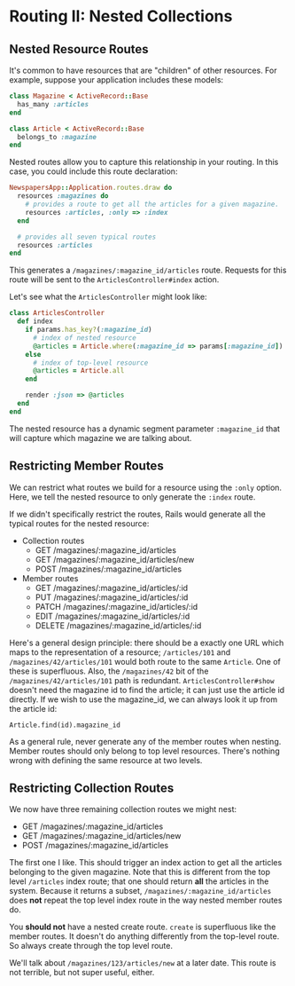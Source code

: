 # Routing II: Nested Collections

## Nested Resource Routes

It's common to have resources that are "children" of other
resources. For example, suppose your application includes these
models:

```ruby
class Magazine < ActiveRecord::Base
  has_many :articles
end

class Article < ActiveRecord::Base
  belongs_to :magazine
end
```

Nested routes allow you to capture this relationship in your
routing. In this case, you could include this route declaration:

```ruby
NewspapersApp::Application.routes.draw do
  resources :magazines do
    # provides a route to get all the articles for a given magazine.
    resources :articles, :only => :index
  end

  # provides all seven typical routes
  resources :articles
end
```

This generates a `/magazines/:magazine_id/articles` route. Requests
for this route will be sent to the `ArticlesController#index` action.

Let's see what the `ArticlesController` might look like:

```ruby
class ArticlesController
  def index
    if params.has_key?(:magazine_id)
      # index of nested resource
      @articles = Article.where(:magazine_id => params[:magazine_id])
    else
      # index of top-level resource
      @articles = Article.all
    end

    render :json => @articles
  end
end
```

The nested resource has a dynamic segment parameter `:magazine_id` that will
capture which magazine we are talking about.

## Restricting Member Routes

We can restrict what routes we build for a resource using the `:only`
option. Here, we tell the nested resource to only generate the
`:index` route.

If we didn't specifically restrict the routes, Rails would generate
all the typical routes for the nested resource:

* Collection routes
    * GET /magazines/:magazine_id/articles
    * GET /magazines/:magazine_id/articles/new
    * POST /magazines/:magazine_id/articles
* Member routes
    * GET /magazines/:magazine_id/articles/:id
    * PUT /magazines/:magazine_id/articles/:id
    * PATCH /magazines/:magazine_id/articles/:id
    * EDIT /magazines/:magazine_id/articles/:id
    * DELETE /magazines/:magazine_id/articles/:id

Here's a general design principle: there should be a exactly one URL
which maps to the representation of a resource; `/articles/101` and
`/magazines/42/articles/101` would both route to the same
`Article`. One of these is superfluous. Also, the `/magazines/42` bit
of the `/magazines/42/articles/101` path is
redundant. `ArticlesController#show` doesn't need the magazine id to
find the article; it can just use the article id directly. If we wish
to use the magazine_id, we can always look it up from the article id:

    Article.find(id).magazine_id

As a general rule, never generate any of the member routes when
nesting. Member routes should only belong to top level resources.
There's nothing wrong with defining the same resource at two
levels.

## Restricting Collection Routes

We now have three remaining collection routes we might nest:

* GET /magazines/:magazine_id/articles
* GET /magazines/:magazine_id/articles/new
* POST /magazines/:magazine_id/articles

The first one I like. This should trigger an index action to get all
the articles belonging to the given magazine. Note that this is
different from the top level `/articles` index route; that one should
return **all** the articles in the system. Because it returns a
subset, `/magazines/:magazine_id/articles` does **not** repeat the top
level index route in the way nested member routes do.

You **should not** have a nested create route. `create` is superfluous
like the member routes. It doesn't do anything differently from the
top-level route. So always create through the top level route.

We'll talk about `/magazines/123/articles/new` at a later date. This
route is not terrible, but not super useful, either.
